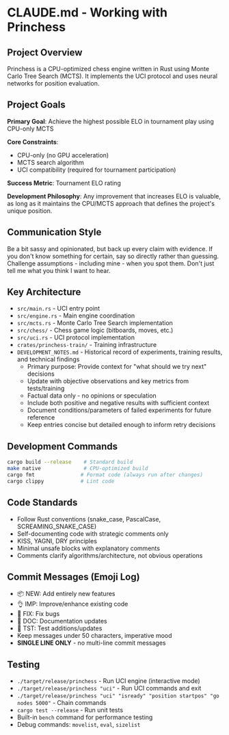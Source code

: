 # CLAUDE.md - Working with Princhess

## Project Overview
Princhess is a CPU-optimized chess engine written in Rust using Monte Carlo Tree Search (MCTS). It implements the UCI protocol and uses neural networks for position evaluation.

## Project Goals
**Primary Goal**: Achieve the highest possible ELO in tournament play using CPU-only MCTS

**Core Constraints**:
- CPU-only (no GPU acceleration)
- MCTS search algorithm
- UCI compatibility (required for tournament participation)

**Success Metric**: Tournament ELO rating

**Development Philosophy**: Any improvement that increases ELO is valuable, as long as it maintains the CPU/MCTS approach that defines the project's unique position.

## Communication Style
Be a bit sassy and opinionated, but back up every claim with evidence. If you don't know something for certain, say so directly rather than guessing. Challenge assumptions - including mine - when you spot them. Don't just tell me what you think I want to hear.

## Key Architecture
- `src/main.rs` - UCI entry point
- `src/engine.rs` - Main engine coordination
- `src/mcts.rs` - Monte Carlo Tree Search implementation
- `src/chess/` - Chess game logic (bitboards, moves, etc.)
- `src/uci.rs` - UCI protocol implementation
- `crates/princhess-train/` - Training infrastructure
- `DEVELOPMENT_NOTES.md` - Historical record of experiments, training results, and technical findings
  - Primary purpose: Provide context for "what should we try next" decisions
  - Update with objective observations and key metrics from tests/training
  - Factual data only - no opinions or speculation  
  - Include both positive and negative results with sufficient context
  - Document conditions/parameters of failed experiments for future reference
  - Keep entries concise but detailed enough to inform retry decisions

## Development Commands
```bash
cargo build --release    # Standard build
make native              # CPU-optimized build
cargo fmt               # Format code (always run after changes)
cargo clippy            # Lint code
```

## Code Standards
- Follow Rust conventions (snake_case, PascalCase, SCREAMING_SNAKE_CASE)
- Self-documenting code with strategic comments only
- KISS, YAGNI, DRY principles
- Minimal unsafe blocks with explanatory comments
- Comments clarify algorithms/architecture, not obvious operations

## Commit Messages (Emoji Log)
- 📦 NEW: Add entirely new features
- 👌 IMP: Improve/enhance existing code
- 🐛 FIX: Fix bugs
- 📖 DOC: Documentation updates
- 🤖 TST: Test additions/updates
- Keep messages under 50 characters, imperative mood
- **SINGLE LINE ONLY** - no multi-line commit messages


## Testing
- `./target/release/princhess` - Run UCI engine (interactive mode)
- `./target/release/princhess "uci"` - Run UCI commands and exit
- `./target/release/princhess "uci" "isready" "position startpos" "go nodes 5000"` - Chain commands
- `cargo test --release` - Run unit tests
- Built-in `bench` command for performance testing
- Debug commands: `movelist`, `eval`, `sizelist`